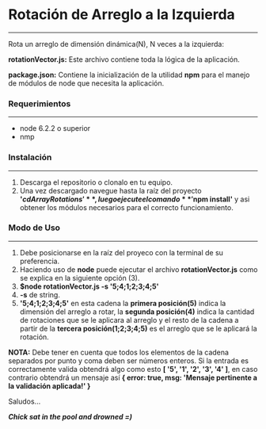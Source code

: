 # Rotación de Arreglo a la Izquierda #
___________________________________________
Rota un arreglo de dimensión dinámica(N), N veces a la izquierda:

**rotationVector.js:** Este archivo contiene toda la lógica de la aplicación.

**package.json:** Contiene la inicialización de la utilidad **npm** para el manejo de módulos de node que necesita la aplicación.

### Requerimientos ###
____________________
* node 6.2.2 o superior
* nmp

### Instalación ###
____________________
1. Descarga el repositorio o clonalo en tu equipo.
2. Una vez descargado navegue hasta la raíz del proyecto **'$cd ArrayRotations'** , luego ejecute el comando **'$npm install'** y asi obtener los módulos necesarios para el correcto funcionamiento.


### Modo de Uso ###
____________________
1. Debe posicionarse en la raíz del proyeco con la terminal de su preferencia.
2. Haciendo uso de **node** puede ejecutar el archivo **rotationVector.js** como se explica en la siguiente opción (3).
3. **$node rotationVector.js -s '5;4;1;2;3;4;5'**
4. **-s** de string.
5. **'5;4;1;2;3;4;5'**  en esta cadena la **primera posición(5)** indica la dimensión del arreglo a rotar, la **segunda posición(4)** indica 
la cantidad de rotaciones que se le aplicara al arreglo y el resto de la cadena a partir de la **tercera posición(1;2;3;4;5)** es el arreglo que se le aplicará la rotación.

**NOTA:** Debe tener en cuenta que todos los elementos de la cadena separados por punto y coma deben ser números enteros.
Si la  entrada es correctamente valida obtendrá algo como esto **[ '5', '1', '2', '3', '4' ]**, en caso contrario obtendrá un mensaje así **{ error: true, msg: 'Mensaje pertinente a la validación aplicada!' }**



Saludos...

***Chick sat in the pool and drowned =)***

